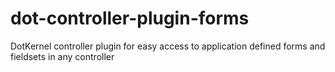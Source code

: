 # dot-controller-plugin-forms

DotKernel controller plugin for easy access to application defined forms and fieldsets in any controller

